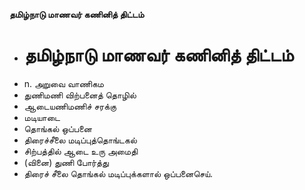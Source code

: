 **தமிழ்நாடு மாணவர் கணினித் திட்டம்**
- # தமிழ்நாடு மாணவர் கணினித் திட்டம்
- n. அறுவை வாணிகம
- துணிமணி விற்பனைத் தொழில்
- ஆடையணிமணிச் சரக்கு
- மடியாடை
- தொங்கல் ஒப்பனை
- திரைச்சீலை மடிப்புத்தொங்டகல்
- சிற்பத்தில் ஆடை உரு அமைதி
- (வினை) துணி போர்த்து
- திரைச் சீலை தொங்கல் மடிப்புக்களால் ஒப்பனைசெய்.

